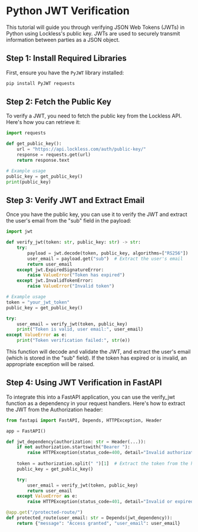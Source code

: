 # Python JWT Verification

This tutorial will guide you through verifying JSON Web Tokens (JWTs) in Python using Lockless's public key. JWTs are used to securely transmit information between parties as a JSON object.

## Step 1: Install Required Libraries

First, ensure you have the `PyJWT` library installed:

```bash
pip install PyJWT requests
```

## Step 2: Fetch the Public Key

To verify a JWT, you need to fetch the public key from the Lockless API. Here's how you can retrieve it:

```python
import requests

def get_public_key():
    url = "https://api.lockless.com/auth/public-key/"
    response = requests.get(url)
    return response.text

# Example usage
public_key = get_public_key()
print(public_key)
```

## Step 3: Verify JWT and Extract Email

Once you have the public key, you can use it to verify the JWT and extract the user's email from the "sub" field in the payload:

```python
import jwt

def verify_jwt(token: str, public_key: str) -> str:
    try:
        payload = jwt.decode(token, public_key, algorithms=["RS256"])
        user_email = payload.get("sub")  # Extract the user's email
        return user_email
    except jwt.ExpiredSignatureError:
        raise ValueError("Token has expired")
    except jwt.InvalidTokenError:
        raise ValueError("Invalid token")

# Example usage
token = "your_jwt_token"
public_key = get_public_key()

try:
    user_email = verify_jwt(token, public_key)
    print("Token is valid, user email:", user_email)
except ValueError as e:
    print("Token verification failed:", str(e))
```

This function will decode and validate the JWT, and extract the user's email (which is stored in the "sub" field). If the token has expired or is invalid, an appropriate exception will be raised.


## Step 4: Using JWT Verification in FastAPI

To integrate this into a FastAPI application, you can use the verify_jwt function as a dependency in your request handlers. Here's how to extract the JWT from the Authorization header:

```python
from fastapi import FastAPI, Depends, HTTPException, Header

app = FastAPI()

def jwt_dependency(authorization: str = Header(...)):
    if not authorization.startswith("Bearer "):
        raise HTTPException(status_code=400, detail="Invalid authorization header format")
    
    token = authorization.split(" ")[1]  # Extract the token from the header
    public_key = get_public_key()

    try:
        user_email = verify_jwt(token, public_key)
        return user_email
    except ValueError as e:
        raise HTTPException(status_code=401, detail="Invalid or expired token")

@app.get("/protected-route/")
def protected_route(user_email: str = Depends(jwt_dependency)):
    return {"message": "Access granted", "user_email": user_email}
```

